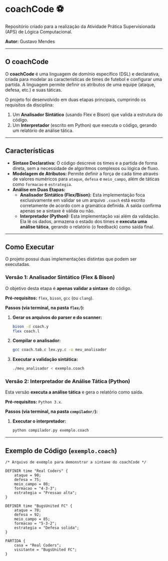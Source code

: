 # coachCode ⚽
Repositório criado para a realização da Atividade Prática Supervisionada (APS) de Lógica Computacional.

**Autor:** Gustavo Mendes

---

## O coachCode
O **coachCode** é uma linguagem de domínio específico (DSL) e declarativa, criada para modelar as características de times de futebol e configurar uma partida. A linguagem permite definir os atributos de uma equipe (ataque, defesa, etc.) e suas táticas.

O projeto foi desenvolvido em duas etapas principais, cumprindo os requisitos da disciplina:
1.  Um **Analisador Sintático** (usando Flex e Bison) que valida a estrutura do código.
2.  Um **Interpretador** (escrito em Python) que executa o código, gerando um relatório de análise tática.

---

## Características
* **Sintaxe Declarativa:** O código descreve os times e a partida de forma direta, sem a necessidade de algoritmos complexos ou lógica de fluxo.
* **Modelagem de Atributos:** Permite definir a força de cada time através de valores numéricos para `ataque`, `defesa` e `meio_campo`, além de táticas como `formacao` e `estrategia`.
* **Análise em Duas Etapas:**
    * **Analisador Sintático (Flex/Bison):** Esta implementação foca exclusivamente em validar se um arquivo `.coach` está escrito corretamente de acordo com a gramática definida. A saída confirma apenas se a sintaxe é válida ou não.
    * **Interpretador (Python):** Esta implementação vai além da validação. Ela lê os dados, armazena o estado dos times e **executa uma análise tática**, gerando o relatório (o feedback) como saída final.

---

## Como Executar
O projeto possui duas implementações distintas que podem ser executadas.

### Versão 1: Analisador Sintático (Flex & Bison)
O objetivo desta etapa é **apenas validar a sintaxe** do código.

**Pré-requisitos:** `flex`, `bison`, `gcc` (ou `clang`).

**Passos (via terminal, na pasta `flex/`):**
1.  **Gerar os arquivos do parser e do scanner:**
    ```bash
    bison -d coach.y
    flex coach.l
    ```
2.  **Compilar o analisador:**
    ```bash
    gcc coach.tab.c lex.yy.c -o meu_analisador
    ```
3.  **Executar a validação sintática:**
    ```bash
    ./meu_analisador < exemplo.coach
    ```

### Versão 2: Interpretador de Análise Tática (Python)
Esta versão **executa a análise tática** e gera o relatório como saída.

**Pré-requisitos:** `Python 3.x`.

**Passos (via terminal, na pasta `compilador/`):**
1.  **Executar o interpretador:**
    ```bash
    python compilador.py exemplo.coach
    ```

---

## Exemplo de Código (`exemplo.coach`)
```coach
/* Arquivo de exemplo para demonstrar a sintaxe do coachCode */

DEFINIR time "Real Coders" {
    ataque = 90;
    defesa = 75;
    meio_campo = 80;
    formacao = "4-3-3";
    estrategia = "Pressao alta";
}

DEFINIR time "BugsUnited FC" {
    ataque = 70;
    defesa = 92;
    meio_campo = 85;
    formacao = "5-3-2";
    estrategia = "Defesa solida";
}

PARTIDA {
    casa = "Real Coders";
    visitante = "BugsUnited FC";
}
